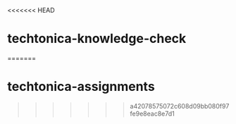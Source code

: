 <<<<<<< HEAD
# techtonica-knowledge-check
=======
# techtonica-assignments
>>>>>>> a42078575072c608d09bb080f97fe9e8eac8e7d1
